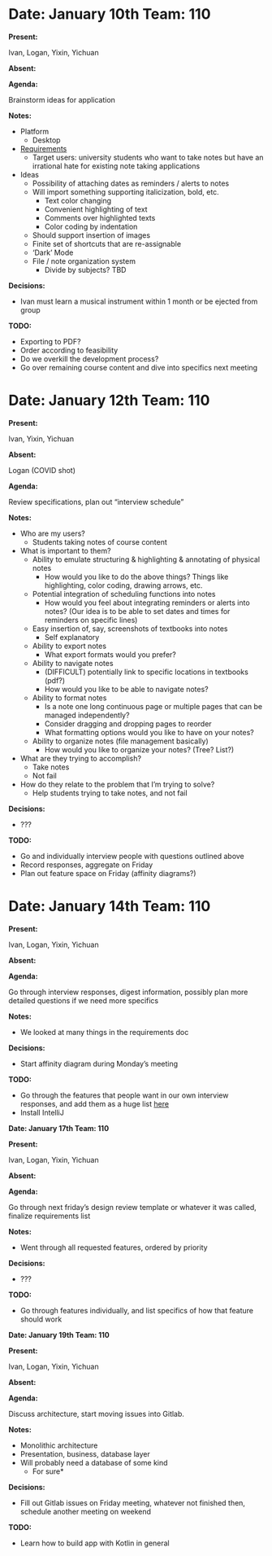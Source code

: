 <!-- Output copied to clipboard! -->

<!-----

Yay, no errors, warnings, or alerts!

Conversion time: 0.464 seconds.


Using this Markdown file:

1. Paste this output into your source file.
2. See the notes and action items below regarding this conversion run.
3. Check the rendered output (headings, lists, code blocks, tables) for proper
   formatting and use a linkchecker before you publish this page.

Conversion notes:

* Docs to Markdown version 1.0β33
* Wed Jan 19 2022 08:30:30 GMT-0800 (PST)
* Source doc: Group meeting & standups minutes
----->



# Date: January 10th Team: 110

**Present:**

Ivan, Logan, Yixin, Yichuan

**Absent:**

**Agenda:**

Brainstorm ideas for application

**Notes:**



* Platform
    * Desktop
* [Requirements](https://student.cs.uwaterloo.ca/~cs398/01-syllabus/3-project-specification/)
    * Target users: university students who want to take notes but have an irrational hate for existing note taking applications
* Ideas
    * Possibility of attaching dates as reminders / alerts to notes
    * Will import something supporting italicization, bold, etc.
        * Text color changing
        * Convenient highlighting of text
        * Comments over highlighted texts
        * Color coding by indentation
    * Should support insertion of images
    * Finite set of shortcuts that are re-assignable
    * ‘Dark’ Mode
    * File / note organization system
        * Divide by subjects? TBD

**Decisions:**



* Ivan must learn a musical instrument within 1 month or be ejected from group

**TODO:**



* Exporting to PDF?
* Order according to feasibility
* Do we overkill the development process?
* Go over remaining course content and dive into specifics next meeting


# Date: January 12th Team: 110

**Present:**

Ivan, Yixin, Yichuan

**Absent:**

Logan (COVID shot)

**Agenda:**

Review specifications, plan out “interview schedule”

**Notes:**



* Who are my users?
    * Students taking notes of course content
* What is important to them?
    * Ability to emulate structuring & highlighting & annotating of physical notes
        * How would you like to do the above things? Things like highlighting, color coding, drawing arrows, etc.
    * Potential integration of scheduling functions into notes
        * How would you feel about integrating reminders or alerts into notes? (Our idea is to be able to set dates and times for reminders on specific lines)
    * Easy insertion of, say, screenshots of textbooks into notes
        * Self explanatory
    * Ability to export notes
        * What export formats would you prefer?
    * Ability to navigate notes
        * (DIFFICULT) potentially link to specific locations in textbooks (pdf?)
        * How would you like to be able to navigate notes?
    * Ability to format notes
        * Is a note one long continuous page or multiple pages that can be managed independently?
        * Consider dragging and dropping pages to reorder
        * What formatting options would you like to have on your notes?
    * Ability to organize notes (file management basically)
        * How would you like to organize your notes? (Tree? List?)
* What are they trying to accomplish?
    * Take notes
    * Not fail
* How do they relate to the problem that I’m trying to solve?
    * Help students trying to take notes, and not fail

**Decisions:**



* ???

**TODO:**



* Go and individually interview people with questions outlined above
* Record responses, aggregate on Friday
* Plan out feature space on Friday (affinity diagrams?)


# Date: January 14th Team: 110

**Present:**

Ivan, Logan, Yixin, Yichuan

**Absent:**

**Agenda:**

Go through interview responses, digest information, possibly plan more detailed questions if we need more specifics

**Notes:**



* We looked at many things in the requirements doc

**Decisions:**



* Start affinity diagram during Monday’s meeting

**TODO:**



* Go through the features that people want in our own interview responses, and add them as a huge list [here](https://docs.google.com/document/d/1QCpA4ot4rNN8ra6r7WKMMXa0KZKzT9SoKGZrU45sOfM/edit?usp=sharing)
* Install IntelliJ

**Date: January 17th Team: 110**

**Present:**

Ivan, Logan, Yixin, Yichuan

**Absent:**

**Agenda:**

Go through next friday’s design review template or whatever it was called, finalize requirements list

**Notes:**



* Went through all requested features, ordered by priority

**Decisions:**



* ???

**TODO:**



* Go through features individually, and list specifics of how that feature should work

**Date: January 19th Team: 110**

**Present:**

Ivan, Logan, Yixin, Yichuan

**Absent:**

**Agenda:**

Discuss architecture, start moving issues into Gitlab.

**Notes:**



* Monolithic architecture
* Presentation, business, database layer
* Will probably need a database of some kind
    * For sure*

**Decisions:**



* Fill out Gitlab issues on Friday meeting, whatever not finished then, schedule another meeting on weekend

**TODO:**



* Learn how to build app with Kotlin in general
